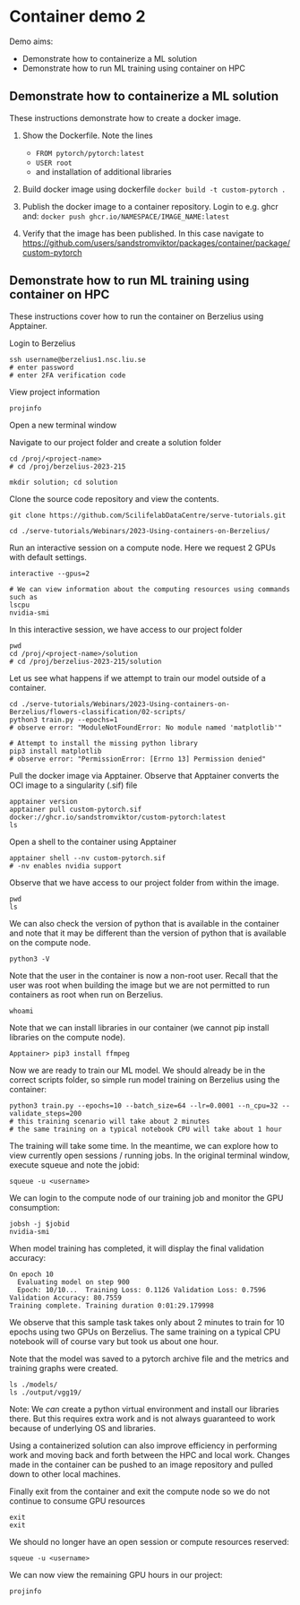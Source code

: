 # Container demo 2

Demo aims:
* Demonstrate how to containerize a ML solution
* Demonstrate how to run ML training using container on HPC


## Demonstrate how to containerize a ML solution

These instructions demonstrate how to create a docker image.

1. Show the Dockerfile. Note the lines
    - `FROM pytorch/pytorch:latest`
    - `USER root`
    - and installation of additional libraries

2. Build docker image using dockerfile
    `docker build -t custom-pytorch .`

3. Publish the docker image to a container repository. Login to e.g. ghcr and:
    `docker push ghcr.io/NAMESPACE/IMAGE_NAME:latest`

4. Verify that the image has been published. In this case navigate to
    https://github.com/users/sandstromviktor/packages/container/package/custom-pytorch


## Demonstrate how to run ML training using container on HPC

These instructions cover how to run the container on Berzelius using Apptainer.

Login to Berzelius
```
ssh username@berzelius1.nsc.liu.se
# enter password
# enter 2FA verification code
```

View project information
```
projinfo
```

Open a new terminal window

Navigate to our project folder and create a solution folder
```
cd /proj/<project-name>
# cd /proj/berzelius-2023-215

mkdir solution; cd solution
```

Clone the source code repository and view the contents.
```
git clone https://github.com/ScilifelabDataCentre/serve-tutorials.git

cd ./serve-tutorials/Webinars/2023-Using-containers-on-Berzelius/
```

Run an interactive session on a compute node. Here we request 2 GPUs with default settings.
```
interactive --gpus=2

# We can view information about the computing resources using commands such as
lscpu
nvidia-smi
```

In this interactive session, we have access to our project folder
```
pwd
cd /proj/<project-name>/solution
# cd /proj/berzelius-2023-215/solution
```

Let us see what happens if we attempt to train our model outside of a container. 
```
cd ./serve-tutorials/Webinars/2023-Using-containers-on-Berzelius/flowers-classification/02-scripts/
python3 train.py --epochs=1
# observe error: "ModuleNotFoundError: No module named 'matplotlib'"

# Attempt to install the missing python library
pip3 install matplotlib
# observe error: "PermissionError: [Errno 13] Permission denied"
```

Pull the docker image via Apptainer. Observe that Apptainer converts the OCI image to a singularity (.sif) file
```
apptainer version
apptainer pull custom-pytorch.sif docker://ghcr.io/sandstromviktor/custom-pytorch:latest
ls
```

Open a shell to the container using Apptainer
```
apptainer shell --nv custom-pytorch.sif
# -nv enables nvidia support
```

Observe that we have access to our project folder from within the image.
```
pwd
ls
```

We can also check the version of python that is available in the container and note that it may be different than the version of python that is available on the compute node. 
```
python3 -V
```

Note that the user in the container is now a non-root user. Recall that the user was root when building the image but we are not permitted to run containers as root when run on Berzelius.
```
whoami
```

Note that we can install libraries in our container (we cannot pip install libraries on the compute node).
```
Apptainer> pip3 install ffmpeg
```

Now we are ready to train our ML model. We should already be in the correct scripts folder, so simple run model training on Berzelius using the container:
```
python3 train.py --epochs=10 --batch_size=64 --lr=0.0001 --n_cpu=32 --validate_steps=200
# this training scenario will take about 2 minutes
# the same training on a typical notebook CPU will take about 1 hour
```

The training will take some time. In the meantime, we can explore how to view currently open sessions / running jobs. In the original terminal window, execute squeue and note the jobid: 
```
squeue -u <username>
```

We can login to the compute node of our training job and monitor the GPU consumption:
```
jobsh -j $jobid
nvidia-smi
```

When model training has completed, it will display the final validation accuracy:
```
On epoch 10
  Evaluating model on step 900
  Epoch: 10/10...  Training Loss: 0.1126 Validation Loss: 0.7596 Validation Accuracy: 80.7559
Training complete. Training duration 0:01:29.179998
```

We observe that this sample task takes only about 2 minutes to train for 10 epochs using two GPUs on Berzelius. The same training on a typical CPU notebook will of course vary but took us about one hour.

Note that the model was saved to a pytorch archive file and the metrics and training graphs were created.
```
ls ./models/
ls ./output/vgg19/
```

Note: We *can* create a python virtual environment and install our libraries there. But this requires extra work and is not always guaranteed to work because of underlying OS and libraries.

Using a containerized solution can also improve efficiency in performing work and moving back and forth between the HPC and local work. Changes made in the container can be pushed to an image repository and pulled down to other local machines.

Finally exit from the container and exit the compute node so we do not continue to consume GPU resources
```
exit
exit
```

We should no longer have an open session or compute resources reserved:
```
squeue -u <username>
```

We can now view the remaining GPU hours in our project:
```
projinfo
```
